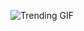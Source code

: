 
<!-- GIF_SECTION -->
![Trending GIF](https://media4.giphy.com/media/v1.Y2lkPThiYjIxNzcyNGdvNG9iNjY5cTNpcTdsYTFhMjhrdmZpMWwyZjZjNnB3d2xlaHo2OSZlcD12MV9naWZzX3NlYXJjaCZjdD1n/wQAbcl6iDnawokpLj9/giphy.gif)
<!-- END_GIF_SECTION -->
